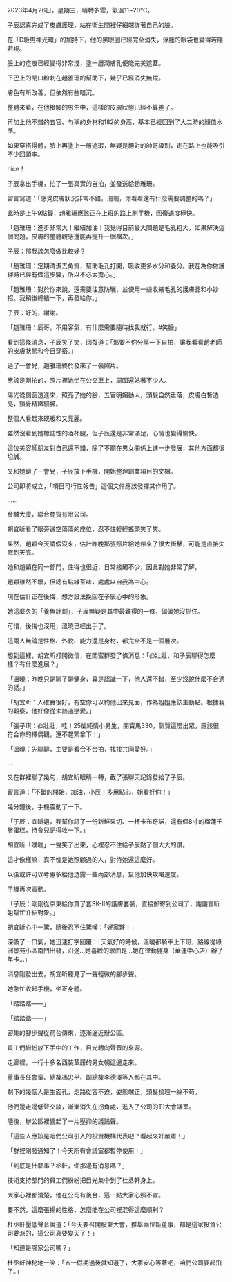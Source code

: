 2023年4月26日，星期三，晴轉多雲，氣溫11~20℃。

子辰認真完成了皮膚護理，站在衛生間裡仔細端詳著自己的臉。

在「D級男神光環」的加持下，他的黑眼圈已經完全消失，浮腫的眼袋也變得若隱若現。

臉上的痘痕已經變得非常淺，塗一層潤膚乳便能完美遮蓋。

下巴上的閉口粉刺在趙雅珊的幫助下，幾乎已經消失無蹤。

膚色有所改善，但依然有些暗沉。

整體來看，在他接觸的男生中，這樣的皮膚狀態已經不算差了。

再加上他不錯的五官、勻稱的身材和182的身高，基本已經回到了大二時的顏值水準。

如果穿搭得體，臉上再塗上一層遮瑕，無疑是絕對的帥哥級別，走在路上也能吸引不少回頭率。

nice！

子辰拿出手機，拍了一張真實的自拍，並發送給趙雅珊。

留言寫道：「感覺皮膚狀況非常不錯，珊珊，你看看還有什麼需要調整的嗎？」

此時是上午9點鐘，趙雅珊應該正在上班的路上刷手機，回復速度極快。

「趙雅珊：進步非常大！繼續加油！我覺得目前最大問題是毛孔粗大，如果解決這個問題，皮膚的整體觀感還能再提升一個檔次。」

子辰：那我該怎麼做比較好？

「趙雅珊：定期清潔去角質，幫助毛孔打開，吸收更多水分和養分。我在為你做護理時已經有做這步驟，所以不必太擔心。」

「趙雅珊：對於你來說，還需要注意防曬，並使用一些收縮毛孔的護膚品和小妙招。我稍後總結一下，再發給你。」

子辰：好的，謝謝。

「趙雅珊：辰哥，不用客氣，有什麼需要隨時找我就行。#笑臉」

看到這條消息，子辰笑了笑，回復道：「那要不你分享一下自拍，讓我看看趙老師的皮膚狀態和今日穿搭。」

過了一會兒，趙雅珊終於發來了一張照片。

應該是剛拍的，照片裡她坐在公交車上，周圍還站著不少人。

陽光從側窗透進來，照亮了她的臉，五官明媚動人，頭髮自然垂落，皮膚白皙透亮，鎖骨精緻細膩。

整個人看起來既暖和又亮麗。

雖然沒看到她標誌性的酒杯腿，但子辰還是非常滿足，心情也變得愉快。

這位美容師朋友對自己還不錯，除了不願在男女關係上進一步發展，其他方面都很坦誠。

又和她聊了一會兒，子辰放下手機，開始整理創業項目的文檔。

公司即將成立，「項目可行性報告」這個文件應該發揮其作用了。

……

金麟大廈，聯合商貿有限公司。

胡宜盺看了眼旁邊空蕩蕩的座位，忍不住輕輕搖頭笑了笑。

果然，趙穎今天請假沒來，估計昨晚那張照片給她帶來了很大衝擊，可能是直接失眠到天亮。

她和趙穎在同一部門，住得也很近，日常接觸不少，因此對她非常了解。

趙穎雖然不壞，但總有點綠茶味，處處以自我為中心。

現在估計正在後悔，想方設法挽回在子辰心中的形象。

她這麼久的「養魚計劃」，子辰無疑是其中最難得的一條，偏偏她沒抓住。

可惜，後悔也沒用，溫曉已經出手了。

這兩人無論是性格、外貌、能力還是身材，都完全不是一個層次。

想到這裡，胡宜盺打開微信，在閨蜜群發了條消息：「@壯壯，和子辰聊得怎麼樣？有什麼進展？」

「溫曉：昨晚只是聊了聊健身，算是認識一下，他人還不錯，至少沒說什麼不合適的話。」

「胡宜盺：人確實很好，有空你可以約他出來見面，作為姐姐應該主動點。根據我的觀察，他好像從未談過戀愛。」

「張子琪：@壯壯，哇！25歲純情小男生，開寶馬330，氣質這麼出眾，應該很符合你的擇偶觀，還不趕緊拿下！」

「溫曉：先聊聊，主要是看合不合拍，找找共同愛好。」

…

又在群裡聊了幾句，胡宜盺眼睛一轉，截了張聊天記錄發給了子辰。

留言道：「不錯的開始，加油，小辰！多用點心，姐看好你！」

幾分鐘後，手機震動了一下。

「子辰：宜盺姐，我幫你訂了一份新鮮果切、一杯卡布奇諾，還有個8寸的榴蓮千層蛋糕，待會兒記得收一下。」

胡宜盺「噗嗤」一聲笑了出來，心裡忍不住給子辰點了個大大的讚。

這才像樣嘛，真不愧是她照顧過的人，對待她還這麼好。

以後或許可以考慮多給他透露一些內部消息，幫他加快攻略速度。

手機再次震動。

「子辰：剛剛從京東給你買了套SK-II的護膚套裝，直接郵寄到公司了，謝謝宜盺姐幫忙介紹對象。」

胡宜盺心中一驚，隨後忍不住驚嘆：「好家夥！」

深吸了一口氣，她迅速打字回覆：「天氣好的時候，溫曉都騎車上下班，路線從綠洲景苑小區南門出發，沿途…她喜歡的歌曲是…她在律動健身（華運中心店）辦了年卡…」

消息剛發出去，胡宜盺聽見了一聲輕微的腳步聲。

她急忙收起手機，坐正身體。

「踏踏踏——」

「踏踏踏——」

密集的腳步聲從前台傳來，逐漸逼近辦公區。

員工們紛紛放下手中的工作，目光轉向聲音的來源。

走廊裡，一行十多名西裝革履的男女朝這邊走來。

董事長任會甯、總裁馮忠平、副總裁李德澤等人都在其中。

剩下的幾個人是生面孔，走路從容不迫，姿態端正，頭髮梳理一絲不苟。

他們邊走邊低聲交談，漸漸消失在拐角處，進入了公司的T1大會議室。

隨後，辦公區裡響起了一片壓抑的議論聲。

「這些人應該是咱們公司引入的投資機構代表吧？看起來好嚴肅！」

「群裡剛發通知了！今天所有會議室都暫停使用！」

「到底是什麼事？丞軒，你那邊有消息嗎？」

技術支持部門的員工們紛紛把目光集中到了杜丞軒身上。

大家心裡都清楚，他在公司有後台，這一點大家心照不宣。

要不然，這麼張揚的性格，怎麼能在公司裡混得這麼順利？

杜丞軒壓低聲音說道：「今天要召開股東大會，推舉兩位新董事，都是這家投資公司委派的，這公司真要變天了！」

「知道是哪家公司嗎？」

杜丞軒神秘地一笑：「五一假期過後就知道了，大家安心等著吧，咱們公司要起飛了。」
